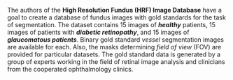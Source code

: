 The authors of the **High Resolution Fundus (HRF) Image Database** have a goal to create a database of fundus images with gold standards for the task of segmentation. The dataset contains 15 images of ***healthy*** patients, 15 images of patients with ***diabetic retinopathy***, and 15 images of ***glaucomatous patients***. Binary gold standard _vessel_ segmentation images are available for each. Also, the masks determining _field of view_ (FOV) are provided for particular datasets. The gold standard data is generated by a group of experts working in the field of retinal image analysis and clinicians from the cooperated ophthalmology clinics.
